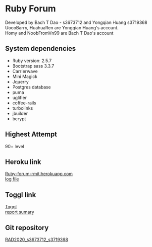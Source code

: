 # Ruby Forum

Developed by Bach T Dao - s3673712 and Yongqian Huang s3719368<br>
UoooBarry, HuahuaRen are Yongqian Huang's account.<br>
Homy and NoobFromVn99 are Bach T Dao's account

## System dependencies
* Ruby version: 2.5.7
* Bootstrap sass 3.3.7
* Carrierwave
* Mini Magick
* Jquerry
* Postgres database
* puma
* uglifier
* coffee-rails
* turbolinks
* jbuilder
* bcrypt

## Highest Attempt
90+ level

## Heroku link
[Ruby-forum-rmit.herokuapp.com](https://Ruby-forum-rmit.herokuapp.com)  
[log file](https://github.com/noobfromvn99/RAD2020_s3673712_s3719368/blob/master/logs.txt)
## Toggl link
[Toggl](https://toggl.com/app/4218286/projects/160185196/team)  
[report sumary](https://github.com/noobfromvn99/RAD2020_s3673712_s3719368/blob/master/Toggl_time_entries_2020-04-27_to_2020-05-24.pdf)

## Git repository
[RAD2020_s3673712_s3719368](https://github.com/noobfromvn99/RAD2020_s3673712_s3719368)
